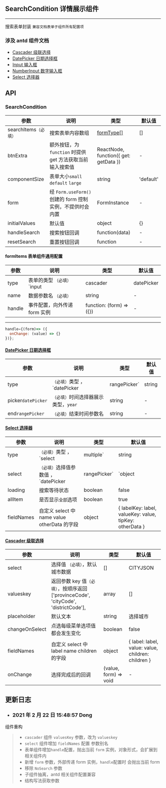 ## SearchCondition 详情展示组件

---

搜索表单封装 `兼容文档表单子组件所有配置项`

### 涉及 antd 组件文档

- [Cascader 级联选择](https://ant.design/components/cascader-cn/)
- [DatePicker 日期选择框](https://ant.design/components/date-picker-cn/)
- [Input 输入框](https://ant.design/components/input-cn/)
- [NumberInput 数字输入框](https://ant.design/components/input-number-cn/)
- [Select 选择器](https://ant.design/components/select-cn/)

## API

### SearchCondition

| 参数 | 说明 | 类型 | 默认值 |
| --- | --- | --- | --- |
| searchItems`（必填）` | 搜索表单内容数组 | <a href="#formType">formType[]</a> | [] |
| btnExtra | 额外按钮，为 `function` 时提供 get 方法获取当前输入搜索值 | ReactNode, function({ get: getData }) | - |
| componentSize | 表单大小`small` `default` `large` | string | 'default' |
| form | 经 `Form.useForm()` 创建的 form 控制实例，不提供时会内置 | FormInstance | - |
| initialValues | 默认值 | object | {} |
| handleSearch | 搜索按钮回调 | function(data) | - |
| resetSearch | 重置按钮回调 | function | - |

<span id="formType"><h4>formItems 表单组件通用配置</h4></span>

| 参数 | 说明 | 类型 | 默认值 |
| --- | --- | --- | --- |
| type | 表单的类型 `（必填）` `input | cascader | datePicker | rangePicker | number | select | multiple`，兼容 antd 相关组件配置 | string | input |
| name | 数据参数名 `（必填）` | string | - |
| handle | 事件配置，向外传递 form 实例 | function: (form) => ({}) | - |

---

```jsx
handle={(form)=> ({
  onChange: (value) => {}
})};
```

#### [DatePicker 日期选择框](https://ant.design/components/date-picker-cn/)

| 参数               | 说明                                        | 类型   | 默认值 |
| ------------------ | ------------------------------------------- | ------ | ------ |
| type               | `（必填）`类型 ，`datePicker | rangePicker` | string | -      |
| picker`datePicker` | `（必填）`时间选择器展示类型，`year`        | string | -      |
| end`rangePicker`   | `（必填）`结束时间参数名                    | string | -      |

#### [Select 选择器](https://ant.design/components/select-cn/)

| 参数 | 说明 | 类型 | 默认值 |
| --- | --- | --- | --- |
| type | `（必填）`类型 ，`select | multiple` | string | - |
| select | `（必填）`选择值参数值 ，`datePicker | rangePicker` | `object | array | { list: array, defaultValue: 全部参数默认值 } | { list: object, defaultValue: 全部参数默认值 }` | - |
| loading | 搜索等待状态 | boolean | false |
| allItem | 是否显示`全部`选项 | boolean | true |
| fieldNames | 自定义 select 中 name value otherData 的字段 | object | { labelKey: label, valueKey: value, tipKey: otherData } | string | - |

#### [Cascader 级联选择](https://ant.design/components/cascader-cn/)

| 参数 | 说明 | 类型 | 默认值 |
| --- | --- | --- | --- |
| select | 选择值 `（必填）`，默认城市数据 | [] | CITYJSON |
| valueskey | 返回参数 key 值`（必填）`，按顺序返回 ['provinceCode', 'cityCode', 'districtCode'], | array | [] |
| placeholder | 默认文本 | string | 选择城市 |
| changeOnSelect | 点选每级菜单选项值都会发生变化 | boolean | false |
| fieldNames | 自定义 select 中 label name children 的字段 | object | { label: label, value: value, children: children } |
| onChange | 选择完成后的回调 | (value, form) => void | - |

## 更新日志

- ### 2021 年 2 月 22 日 15:48:57 Dong

组件重构

> - `cascader` 组件 `valuesKey` 参数，改为 `valueskey`
> - `select` 组件增加 `fieldNames` 配置 参数别名
> - 表单组件增加`handle`配置，抛出当前 `form` 实例，对象形式，会扩展到相关组件内
> - 新增 `form` 参数，外部传递 form 实例，`handle`配置时 会抛出当前 form
> - 移除 `NoSearch` 参数
> - 子组件抽离，antd 相关组件配置兼容
> - 结构写法获取参数
